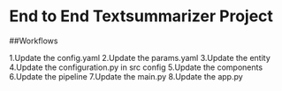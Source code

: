# End to End Textsummarizer Project

##Workflows

1.Update the config.yaml
2.Update the params.yaml
3.Update the entity
4.Update the configuration.py in src config
5.Update the components
6.Update the pipeline
7.Update the main.py
8.Update the app.py


